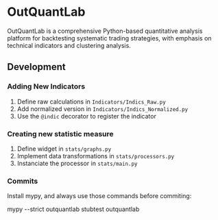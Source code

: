 # OutQuantLab

OutQuantLab is a comprehensive Python-based quantitative analysis platform for backtesting systematic trading strategies, with emphasis on technical indicators and clustering analysis.

## Development

### Adding New Indicators

1. Define raw calculations in `Indicators/Indics_Raw.py`
2. Add normalized version in `Indicators/Indics_Normalized.py`
3. Use the `@indic` decorator to register the indicator

### Creating new statistic measure

1. Define widget in `stats/graphs.py`
2. Implement data transformations in `stats/processors.py`
3. Instanciate the processor in `stats/main.py`

### Commits

Install mypy, and always use those commands before commiting:

mypy --strict outquantlab
stubtest outquantlab
